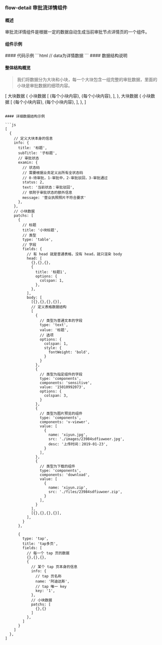 ### flow-detail 审批流详情组件

#### 概述

审批流详情组件是根据一定的数据自动生成当前审批节点详情页的一个组件。

#### 组件示例

<antd-xy-flow-detail :data="data" />
<script>
export default {
  data() {
    return {
      data: [
        // 大块内容
        {
            // 定义大块信息
            info: {
            title: '邯郸二中 ',
            subTitle: '项目编号：201906186844',
            // 审批状态
            examin: {
                text: '当前状态：待审批',
                status: 0,
                message: '营业执照照片不符合要求',
            },
            },
            // 小块内容
            patchs: [
            {
                // 标题
                title: '项目基本信息',
                // 内容
                type: 'table', // 定义小块类型
                fields: {
                body: [
                    // 定义表格数据结构
                    [
                    {
                        type: 'text',
                        value: '业务线<br/>业务线',
                        // 选项
                        options: {
                        colspan: 1,
                        style: {
                            fontWeight: 'bold',
                        },
                        },
                    },
                    {
                        // 字段
                        type: 'text',
                        value: '中学事业部',
                        options: {
                        colspan: 3,
                        },
                    },
                    ],
                    [
                    {
                        type: 'text',
                        value: '餐饮中心名称',
                        // 选项
                        options: {
                        colspan: 1,
                        style: {
                            fontWeight: 'bold',
                        },
                        },
                    },
                    {
                        // 字段
                        type: 'text',
                        value: '232323hj-223	',
                        options: {
                        colspan: 1,
                        },
                    },
                    {
                        type: 'text',
                        value: '联系人手机号',
                        // 选项
                        options: {
                        colspan: 1,
                        style: {
                            fontWeight: 'bold',
                        },
                        },
                    },
                    {
                        // 字段
                        type: 'components',
                        components: 'sensitive',
                        value: '18219872083',
                        options: {
                        colspan: 1,
                        },
                    },
                    ],
                     [
                    {
                        type: 'text',
                        value: '餐饮中心名称',
                        // 选项
                        options: {
                        colspan: 1,
                        style: {
                            fontWeight: 'bold',
                        },
                        },
                    },
                    {
                        // 字段
                        type: 'text',
                        value: '232323hj	',
                        options: {
                        colspan: 1,
                        },
                    },
                    {
                        type: 'text',
                        value: '联系人手机号',
                        // 选项
                        options: {
                        colspan: 1,
                        style: {
                            fontWeight: 'bold',
                        },
                        },
                    },
                    {
                        // 字段
                        type: 'components',
                        components: 'sensitive',
                        value: '18337623288',
                        options: {
                        colspan: 1,
                        },
                    },
                    ],
                ],
                },
            },
            {
                // 标题
                title: '变更汇总表',
                // 内容
                type: 'table', // 定义小块类型
                fields: {
                // 有 head 就是普通表格，没有 head，就只渲染 body
                head: [
                    {
                    title: '设备及配件',
                    options: {
                        colspan: 1,
                    },
                    },
                    {
                    title: '变更前',
                    options: {
                        colspan: 1,
                    },
                    },
                    {
                    title: '变更后',
                    options: {
                        colspan: 1,
                    },
                    },
                    {
                    title: '本次变更内容',
                    options: {
                        colspan: 1,
                    },
                    },
                ],
                body: [
                    // 定义表格数据结构
                    [
                    {
                        type: 'text',
                        value: '设备1',
                        // 选项
                        options: {
                        colspan: 1,
                        },
                    },
                    {
                        // 字段
                        type: 'text',
                        value: 'D : 3',
                        options: {
                        colspan: 1,
                        },
                    },
                    {
                        // 字段
                        type: 'text',
                        value: 'D : 5',
                        options: {
                        colspan: 1,
                        },
                    },
                    {
                        // 字段
                        type: 'text',
                        value: 'D : +2',
                        options: {
                        colspan: 1,
                        },
                    },
                    ],
                    [
                    {
                        type: 'text',
                        value: '设备2',
                        // 选项
                        options: {
                        colspan: 1,
                        },
                    },
                    {
                        // 字段
                        type: 'text',
                        value: 'D : 3',
                        options: {
                        colspan: 1,
                        },
                    },
                    {
                        // 字段
                        type: 'text',
                        value: 'D : 5',
                        options: {
                        colspan: 1,
                        },
                    },
                    {
                        // 字段
                        type: 'text',
                        value: 'D : +2',
                        options: {
                        colspan: 1,
                        },
                    },
                    ],
                ],
                },
            },
            {
                title: 'tap多页',
                type: 'multiTaps',
                fields: [
                {
                    info: {
                    name: 'tab1',
                    key: 'first',
                    },
                    patchs: [
                    {
                        title: 'tab11',
                        type: 'table',
                        fields: {
                        body: [],
                        },
                    },
                    ],
                },
                {
                    info: {
                    name: 'tab2',
                    key: 'second',
                    },
                    patchs: [
                    {
                        title: 'tib22',
                        type: 'table',
                        fields: {
                        body: [],
                        },
                    },
                    ],
                },
                ],
            },
            ],
        },
        {
            // 定义大块信息
            info: {
            title: '邯郸三中 ',
            subTitle: '项目编号：201906186844',
            },
            // 小块内容
            patchs: [
            {
                // 标题
                title: '项目基本信息',
                // 内容
                type: 'table', // 定义小块类型
                fields: {
                body: [
                    [
                    {
                        type: 'text',
                        value: '资质证书照片',
                        // 选项
                        options: {
                        colspan: 1,
                        style: {
                            fontWeight: 'bold',
                        },
                        },
                    },
                    {
                        type: 'components',
                        components: 'v-viewer',
                        value: [
                        {
                            name: 'xiyun.jpg',
                            src: 'http://media.springernature.com/original/springer-static/image/art:10.1186/s12889-016-3402-5/MediaObjects/12889_2016_3402_Fig3_HTML.gif',
                            desc: '2019-01-23',
                        },
                        {
                            name: 'xiyun.jpg',
                            src: 'http://www.baidu.com/img/baidu_resultlogo@2.png',
                            desc: '2019-01-23',
                        },
                        {
                            name: 'xiyun.jpg',
                            src: 'http://www.baidu.com/img/baidu_resultlogo@2.png',
                            desc: '2019-01-23',
                        },
                        ],
                    },
                    {
                        type: 'text',
                        value: '附件',
                        // 选项
                        options: {
                        colspan: 1,
                        style: {
                            fontWeight: 'bold',
                        },
                        },
                    },
                    {
                        // 类型为下载的组件
                        type: 'components',
                        components: 'download',
                        value: [
                        {
                            name: 'xiyun1.jpg',
                            src: 'http://www.baidu.com/img/baidu_resultlogo@2.png',
                            desc: '2019-01-23',
                        },
                        ],
                    },
                    ],
                ],
                },
            },
            ],
        },
      ],
    }
  },
}
</script>
#### 代码示例
```html
<xy-flow-detail :data="data" /> // data为详情数据
```
#### 数据结构说明

#### 整体结构概览

> 我们将数据分为大块和小块，每一个大块包含一组完整的审批数据，里面的小块是审批数据的细项内容。

[
  大块数据 {
    小块数据 [
      {每个小块内容},
      {每个小块内容},
    ],
  },
  大块数据 {
    小块数据 [
      {每个小块内容},
      {每个小块内容},
    ],
  },
]
```

#### 详细数据结构示例

```js
[
  {
    // 定义大块本身的信息
    info: {
      title: '标题',
      subTitle: '子标题',
      // 审批状态
      examin: {
        // 状态码
        // 需要根据业务定义出所有全状态码
        // 0-待审批，1-审批中，2-审批驳回，3-审批通过
        status: 2,
        text: '当前状态：审批驳回',
        // 依附于审批状态的额外信息
        message: '营业执照照片不符合要求'
      },
    },
    // 小块数据
    patchs: [
      {
        // 标题
        title: '小块标题',
        // 类型
        type: 'table',
        // 字段
        fields: {
          // 有 head 就是普通表格，没有 head，就只渲染 body
          head: [
            {},{},{},
            {
              title: '标题1',
              options: {
                colspan: 1,
              },
            },
          ],
          body: [
            [{},{},{},{}],
            // 定义表格数据结构
            [
              {
                // 类型为普通文本的字段
                type: 'text',
                value: '标题',
                // 选项
                options: {
                  colspan: 1,
                  style: {
                    fontWeight: 'bold',
                  }
                }
              },
              {
                // 类型为指定组件的字段
                type: 'components',
                components: 'sensitive',
                value: '15010992073',
                options: {
                  colspan: 3,
                }
              },
              {
                // 类型为图片预览的组件
                type: 'components',
                components: 'v-viewer',
                value: [
                  {
                    name: 'xiyun.jpg',
                    src: './images/23984sdfiuwoer.jpg',
                    desc: '上传时间：2019-01-23',
                  }
                ],
              },
              {
                // 类型为下载的组件
                type: 'components',
                components: 'download',
                value: [
                  {
                    name: 'xiyun.zip',
                    src: './files/23984sdfiuwoer.zip',
                  }
                ],
              }
            ],
            [{},{},{},{}],
          ],
        }
      },

      {
        type: 'tap',
        title: 'tap多页',
        fields: [
          // 每一个 tap 页的数据
          {},{},{},
          {
            // 某个 tap 页本身的信息
            info: {
              // tap 页名称
              name: '阿迪达斯',
              // tap 唯一 key
              key: '1',
            },
            // 小块数据
            patchs: [
              {},{}
            ]
          },
        ]
      }
    ]
  },
]
```
